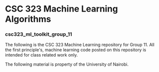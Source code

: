 # CSC 323 Machine Learning Algorithms

### csc323_ml_toolkit_group_11

The following is the CSC 323 Machine Learning repository for Group 11.
All the first principle's, machine learning code posted on this repository is intended for class related work only.

The following material is property of the University of Nairobi.
